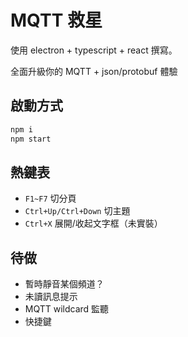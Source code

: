 # MQTT 救星 #
使用 electron + typescript + react 撰寫。

全面升級你的 MQTT + json/protobuf 體驗

## 啟動方式 ##
```sh
npm i
npm start
```

## 熱鍵表 ##
* `F1~F7` 切分頁
* `Ctrl+Up/Ctrl+Down` 切主題
* `Ctrl+X` 展開/收起文字框（未實裝）

## 待做 ##
* 暫時靜音某個頻道？
* 未讀訊息提示
* MQTT wildcard 監聽
* 快捷鍵